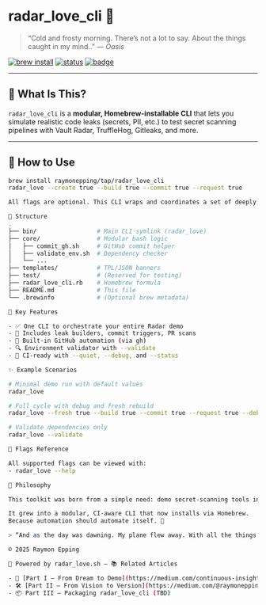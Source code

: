 # radar_love_cli 🔐

> “Cold and frosty morning. There’s not a lot to say. About the things caught in my mind..” — *Oasis*

[![brew install](https://img.shields.io/badge/brew--install-success-green?logo=homebrew&style=flat-square)](https://github.com/raymonepping/radar_love_cli)
[![status](https://img.shields.io/badge/ci-auto--generated-blue?style=flat-square)](./sanity_check_report.md)
[![badge](https://img.shields.io/badge/radar--ready-yes-critical?logo=githubactions&style=flat-square)](https://www.vaultproject.io/docs/secrets/radar)

---

## 🎯 What Is This?

`radar_love_cli` is a **modular, Homebrew-installable CLI** that lets you simulate realistic code leaks (secrets, PII, etc.) to test secret scanning pipelines with Vault Radar, TruffleHog, Gitleaks, and more.

---

## 🧰 How to Use

```bash
brew install raymonepping/tap/radar_love_cli
radar_love --create true --build true --commit true --request true

All flags are optional. This CLI wraps and coordinates a set of deeply integrated scripts.

📂 Structure
.
├── bin/                 # Main CLI symlink (radar_love)
├── core/                # Modular bash logic
│   ├── commit_gh.sh     # GitHub commit helper
│   ├── validate_env.sh  # Dependency checker
│   └── ...
├── templates/           # TPL/JSON banners
├── test/                # (Reserved for testing)
├── radar_love_cli.rb    # Homebrew formula
├── README.md            # This file
└── .brewinfo            # (Optional brew metadata)

🔑 Key Features

- ✅ One CLI to orchestrate your entire Radar demo
- 🧪 Includes leak builders, commit triggers, PR scans
- 📎 Built-in GitHub automation (via gh)
- 🔍 Environment validator with --validate
- 🧼 CI-ready with --quiet, --debug, and --status

✨ Example Scenarios

# Minimal demo run with default values
radar_love

# Full cycle with debug and fresh rebuild
radar_love --fresh true --build true --commit true --request true --debug compact

# Validate dependencies only
radar_love --validate

🚧 Flags Reference

All supported flags can be viewed with:
- radar_love --help

🧠 Philosophy

This toolkit was born from a simple need: demo secret-scanning tools in the most realistic way possible, without real leaks, with full automation, and with style.

It grew into a modular, CI-aware CLI that now installs via Homebrew.
Because automation should automate itself. 🚀

> “And as the day was dawning. My plane flew away. With all the things caught in my mind..” — *Oasis*

© 2025 Raymon Epping

🧠 Powered by radar_love.sh — 📚 Related Articles

- 📖 [Part I — From Dream to Demo](https://medium.com/continuous-insights/from-dream-to-demo-building-an-automated-secret-scanning-pipeline-064a64971f64)
- 🛠️ [Part II — From Vision to Version](https://medium.com/@raymonepping/from-vision-to-version-evolving-radar-love-with-flags-validation-and-ci-swagger-83610d549412)
- 📦 Part III — Packaging radar_love_cli (TBD)
